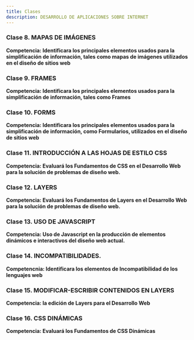 ```yaml
---
title: Clases 
description: DESARROLLO DE APLICACIONES SOBRE INTERNET
---
```

### Clase 8. MAPAS DE IMÁGENES
**Competencia: Identificara los principales elementos usados para la simplificación de información, tales como  mapas de imágenes utilizados en el diseño de sitios web**

### Clase 9. FRAMES
**Competencia: Identificara los principales elementos usados para la simplificación de información, tales como Frames**

### Clase 10. FORMS
**Competencia: Identificara los principales elementos usados para la simplificación de información, como  Formularios, utilizados en el diseño de sitios web**

### Clase 11. INTRODUCCIÓN A LAS HOJAS DE ESTILO CSS
**Competencia: Evaluará los Fundamentos de CSS en el Desarrollo Web para la solución de problemas de diseño web.**

### Clase 12. LAYERS
**Competencia: Evaluará los Fundamentos de Layers en el Desarrollo Web para la solución de problemas de diseño web.**

### Clase 13. USO DE JAVASCRIPT
**Competencia: Uso de Javascript en la producción de elementos dinámicos e interactivos del diseño web actual.**

### Clase 14. INCOMPATIBILIDADES.
**Competencnia: Identificara los elementos de Incompatibilidad de los lenguajes web**

### Clase 15. MODIFICAR-ESCRIBIR CONTENIDOS EN LAYERS
**Competencia: la edición de Layers para el Desarrollo Web**

### Clase 16. CSS DINÁMICAS
**Competencia: Evaluará los Fundamentos de CSS Dinámicas**